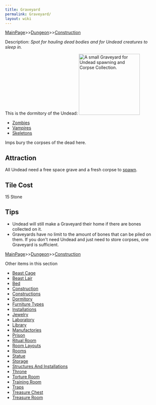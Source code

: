 ```yaml
---
title: Graveyard
permalink: Graveyard/
layout: wiki
---
```


[MainPage](/keeperrl_wiki/ "wikilink")>>[Dungeon](/keeperrl_wiki/Dungeon "wikilink")>>[Construction](/keeperrl_wiki/Construction "wikilink")

Description: *Spot for hauling dead bodies and for Undead creatures to
sleep in.*

This is the dormitory of the Undead:
<img src="/keeperrl_wiki/Graveyard.png" title="fig:A small Graveyard for Undead spawning and Corpse Collection." alt="A small Graveyard for Undead spawning and Corpse Collection." width="200" />

-   [Zombies](/keeperrl_wiki/Zombie "wikilink")
-   [Vampires](/keeperrl_wiki/Vampire "wikilink")
-   [Skeletons](/keeperrl_wiki/Skeleton "wikilink")

Imps bury the corpses of the dead here.

Attraction
----------

All Undead need a free space grave and a fresh corpse to
[spawn](/keeperrl_wiki/Immigration "wikilink").

Tile Cost
---------

15 Stone

Tips
----

-   Undead will still make a Graveyard their home if there are bones
    collected on it.
-   Graveyards have no limit to the amount of bones that can be piled on
    them. If you don't need Undead and just need to store corpses, one
    Graveyard is sufficient.

[MainPage](/keeperrl_wiki/ "wikilink")>>[Dungeon](/keeperrl_wiki/Dungeon "wikilink")>>[Construction](/keeperrl_wiki/Construction "wikilink")

Other items in this section
-    [Beast Cage](/keeperrl_wiki/Beast_Cage "wikilink")
-    [Beast Lair](/keeperrl_wiki/Beast_Lair "wikilink")
-    [Bed](/keeperrl_wiki/Bed "wikilink")
-    [Construction](/keeperrl_wiki/Construction "wikilink")
-    [Constructions](/keeperrl_wiki/Constructions "wikilink")
-    [Dormitory](/keeperrl_wiki/Dormitory "wikilink")
-    [Furniture Types](/keeperrl_wiki/Furniture_Types "wikilink")
-    [Installations](/keeperrl_wiki/Installations "wikilink")
-    [Jewelry](/keeperrl_wiki/Jewelry "wikilink")
-    [Laboratory](/keeperrl_wiki/Laboratory "wikilink")
-    [Library](/keeperrl_wiki/Library "wikilink")
-    [Manufactories](/keeperrl_wiki/Manufactories "wikilink")
-    [Prison](/keeperrl_wiki/Prison "wikilink")
-    [Ritual Room](/keeperrl_wiki/Ritual_Room "wikilink")
-    [Room Layouts](/keeperrl_wiki/Room_Layouts "wikilink")
-    [Rooms](/keeperrl_wiki/Rooms "wikilink")
-    [Statue](/keeperrl_wiki/Statue "wikilink")
-    [Storage](/keeperrl_wiki/Storage "wikilink")
-    [Structures And Installations](/keeperrl_wiki/Structures_And_Installations "wikilink")
-    [Throne](/keeperrl_wiki/Throne "wikilink")
-    [Torture Room](/keeperrl_wiki/Torture_Room "wikilink")
-    [Training Room](/keeperrl_wiki/Training_Room "wikilink")
-    [Traps](/keeperrl_wiki/Traps "wikilink")
-    [Treasure Chest](/keeperrl_wiki/Treasure_Chest "wikilink")
-    [Treasure Room](/keeperrl_wiki/Treasure_Room "wikilink")
